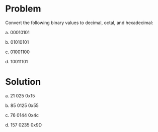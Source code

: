 # Problem
Convert the following binary values to decimal, octal, and hexadecimal:

a. 00010101

b. 01010101 

c. 01001100 

d. 10011101
# Solution
a. 21 025 0x15

b. 85 0125 0x55

c. 76 0144 0x4c

d. 157 0235 0x9D


